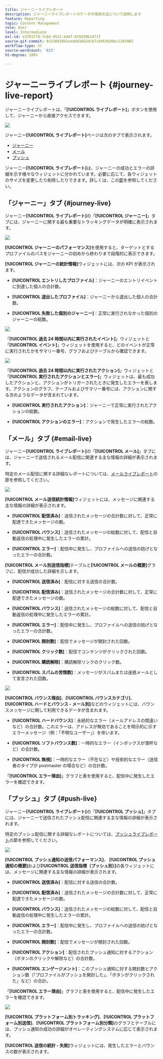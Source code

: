 ```yaml
---
title: ジャーニーライブレポート
description: ジャーニーライブレポートのデータの使用方法について説明します
feature: Reporting
topic: Content Management
role: User
level: Intermediate
exl-id: e3781f79-7c8d-4512-b44f-835639b1471f
source-git-commit: 8cb36038b2aeddd1662dcb7c84b36d9bc1265982
workflow-type: ht
source-wordcount: '813'
ht-degree: 100%

---
```


# ジャーニーライブレポート {#journey-live-report}

ジャーニーライブレポートは、「**[!UICONTROL ライブレポート]**」ボタンを使用して、ジャーニーから直接アクセスできます。

![](../assets/report_1.png)

ジャーニー&#x200B;**[!UICONTROL ライブレポート]**&#x200B;ページは次のタブで表示されます。

* [ジャーニー](#journey-live)
* [メール](#email-live)
* [プッシュ](#push-live)

ジャーニー&#x200B;**[!UICONTROL ライブレポート]**&#x200B;は、ジャーニーの成功とエラーの詳細を示す様々なウィジェットに分かれています。必要に応じて、各ウィジェットのサイズを変更したり削除したりできます。詳しくは、この[節](live-report.md#modify-dashboard)を参照してください。

## 「ジャーニー」タブ {#journey-live}

ジャーニー&#x200B;**[!UICONTROL ライブレポート]**&#x200B;の「**[!UICONTROL ジャーニー]**」タブには、ジャーニーに関する最も重要なトラッキングデータが明確に表示されます。

![](../assets/report_journey_2.png)

**[!UICONTROL ジャーニーのパフォーマンス]**&#x200B;を使用すると、ターゲットとするプロファイルのパスをジャーニーの初めから終わりまで段階的に表示できます。

**[!UICONTROL ジャーニーの統計情報]**&#x200B;ウィジェットには、次の KPI が表示されます。

* **[!UICONTROL エントリしたプロファイル]**：ジャーニーのエントリイベントに到達した個人の合計数。

* **[!UICONTROL 退出したプロファイル]**：ジャーニーから退出した個人の合計数。

* **[!UICONTROL 失敗した個別のジャーニー]**：正常に実行されなかった個別のジャーニーの総数。

![](../assets/report_journey_3.png)

「**[!UICONTROL 過去 24 時間以内に実行されたイベント]**」ウィジェットと「**[!UICONTROL イベント]**」ウィジェットを使用すると、どのイベントが正常に実行されたかをサマリー番号、グラフおよびテーブルから確認できます。

![](../assets/report_journey_4.png)

「**[!UICONTROL 過去 24 時間以内に実行されたアクション]**」ウィジェットと「**[!UICONTROL 実行されたアクションとエラー]**」ウィジェットは、最も成功したアクションと、アクションがトリガーされたときに発生したエラーを表します。アクションのグラフ、テーブルおよびサマリー番号には、アクションに関する次のようなデータが含まれています。

* **[!UICONTROL 実行されたアクション]**：ジャーニーで正常に実行されたアクションの総数。

* **[!UICONTROL アクションのエラー]**：アクションで発生したエラーの総数。

<!--
![](../assets/live_report_7.png)

>[!NOTE]
>
>The Offers widgets and metrics are only available if a decision was inserted in an email. For more information on Decision Management, refer to this [page](../offers/get-started/starting-offer-decisioning.md).

The **[!UICONTROL Offers statistic]** and **[!UICONTROL Offers statistics]** over time widgets measure your offer's success and impact on your targeted audience. It detail the main information relative to your message with KPIs:

* **[!UICONTROL Offer sent]**: Total number of sends for the offer.

* **[!UICONTROL Offer impression]**: Number of times the offer was opened in a delivery.

* **[!UICONTROL Offer clicks]**: Number of times an offer was clicked on in a delivery.
-->

## 「メール」タブ  {#email-live}

ジャーニー&#x200B;**[!UICONTROL ライブレポート]**&#x200B;の「**[!UICONTROL メール]**」タブには、ジャーニーで送信されるメール配信に関連する主な情報の詳細が表示されます。

特定のメール配信に関する詳細なレポートについては、[メールライブレポート](email-live-report.md)の節を参照してください。

![](../assets/report_email_1.png)

**[!UICONTROL メール送信統計情報]**&#x200B;ウィジェットには、メッセージに関連する主な情報の詳細が表示されます。

* **[!UICONTROL 配信済み]**：送信されたメッセージの合計数に対して、正常に配達できたメッセージの数。

* **[!UICONTROL バウンス]**：送信されたメッセージの総数に対して、配信と自動返信の処理中に発生したエラーの累計。

* **[!UICONTROL エラー]**：配信中に発生し、プロファイルへの送信の妨げとなったエラーの合計数。

**[!UICONTROL メール別送信指標]**&#x200B;テーブルと&#x200B;**[!UICONTROL メールの概要]**&#x200B;グラフに、配信が成功した詳細を示します。

* **[!UICONTROL 送信済み]**：配信に対する送信の合計数。

* **[!UICONTROL 配信済み]**：送信されたメッセージの合計数に対して、正常に配達できたメッセージの数。

* **[!UICONTROL バウンス]**：送信されたメッセージの総数に対して、配信と自動返信の処理中に発生したエラーの累計。

* **[!UICONTROL エラー]**：配信中に発生し、プロファイルへの送信の妨げとなったエラーの合計数。

* **[!UICONTROL 開封数]**：配信でメッセージが開封された回数。

* **[!UICONTROL クリック数]**：配信でコンテンツがクリックされた回数。

* **[!UICONTROL 購読解除]**：購読解除リンクのクリック数。

* **[!UICONTROL スパムの苦情数]**：メッセージがスパムまたは迷惑メールとして宣言された回数。

![](../assets/report_email_2.png)

**[!UICONTROL バウンス理由]**、**[!UICONTROL バウンスカテゴリ]**、**[!UICONTROL ハードとバウンス - メール別]**&#x200B;などのウィジェットには、バウンスメッセージに関して利用できるデータが含まれます。

* **[!UICONTROL ハードバウンス]**：永続的なエラー（メールアドレスの間違いなど）の合計数。このエラーは、アドレスが無効であることを明示的に示すエラーメッセージ（例：「不明なユーザー」）を伴います。

* **[!UICONTROL ソフトバウンス数]**：一時的なエラー（インボックスが満杯など）の合計数。

* **[!UICONTROL 無視]**：一時的なエラー（不在など）や技術的なエラー（送信者のタイプが postmaster の場合など）の合計数。

「**[!UICONTROL エラー理由]**」グラフと表を使用すると、配信中に発生したエラーを確認できます。

## 「プッシュ」タブ  {#push-live}

ジャーニー&#x200B;**[!UICONTROL ライブレポート]**&#x200B;の「**[!UICONTROL プッシュ]**」タブには、ジャーニーで送信されたプッシュ配信に関連する主な情報の詳細が表示されます。

特定のプッシュ配信に関する詳細なレポートについては、[プッシュライブレポート](push-live-report.md)の節を参照してください。

![](../assets/report_push_1.png)

**[!UICONTROL プッシュ通知の送信パフォーマンス]**、 **[!UICONTROL プッシュ通知の概要]**&#x200B;および&#x200B;**[!UICONTROL 送信指標（プッシュ別）]**&#x200B;の各ウィジェットには、メッセージに関連する主な情報の詳細が表示されます。

* **[!UICONTROL 送信済み]**：配信に対する送信の合計数。

* **[!UICONTROL 配信済み]**：送信されたメッセージの合計数に対して、正常に配達できたメッセージの数。

* **[!UICONTROL バウンス]**：送信されたメッセージの総数に対して、配信と自動返信の処理中に発生したエラーの累計。

* **[!UICONTROL エラー]**：配信中に発生し、プロファイルへの送信の妨げとなったエラーの合計数。

* **[!UICONTROL 開封数]**：配信でメッセージが開封された回数。

* **[!UICONTROL アクション]**：配信されたプッシュ通知に対するアクション（ボタンのクリックや解除など）の合計数。

* **[!UICONTROL エンゲージメント]**：このプッシュ通知に対する開封数とアクション数（「プロファイルがプッシュを開封した」、「ボタンがクリックされた」など）の合計。

「**[!UICONTROL エラー理由]**」グラフと表を使用すると、配信中に発生したエラーを確認できます。

![](../assets/report_push_2.png)

**[!UICONTROL プラットフォーム別トラッキング]**、**[!UICONTROL プラットフォーム別送信]**、**[!UICONTROL プラットフォーム別分類]**&#x200B;のグラフとテーブルには、プッシュ通知の成功の詳細がオペレーティングシステムに応じて表示されます。

**[!UICONTROL 送信の統計 - 失敗]**&#x200B;ウィジェットには、発生したエラーとバウンスの数が表示されます。
